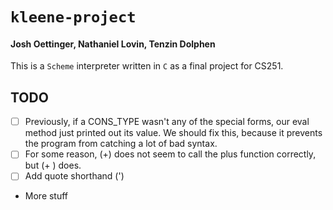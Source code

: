 # `kleene-project`
#### Josh Oettinger, Nathaniel Lovin, Tenzin Dolphen

This is a `Scheme` interpreter written in `C` as a final project for CS251.

## TODO
-   [ ] Previously, if a CONS_TYPE wasn't any of the special forms, our eval method just printed out its value. We should fix this, because it prevents the program from catching a lot of bad syntax.
-   [ ] For some reason, (+) does not seem to call the plus function correctly, but (+ ) does.
-   [ ] Add quote shorthand (')
-   More stuff
